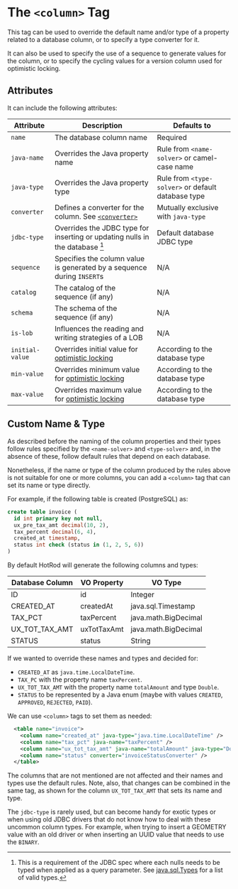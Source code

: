 
# The `<column>` Tag

This tag can be used to override the default name and/or type of a property related to a database column, 
or to specify a type converter for it.

It can also be used to specify the use of a sequence to generate values for the column, or to specify the cycling 
values for a version column used for optimistic locking.

## Attributes

It can include the following attributes:

| Attribute | Description | Defaults to |
| -- | -- | -- |
| `name` | The database column name | Required |
| `java-name` | Overrides the Java property name | Rule from `<name-solver>` or camel-case name |
| `java-type` | Overrides the Java property type | Rule from `<type-solver>` or default database type |
| `converter` | Defines a converter for the column. See [`<converter>`](converter.md) | Mutually exclusive with `java-type` |
| `jdbc-type` | Overrides the JDBC type for inserting or updating nulls in the database [^1] | Default database JDBC type |
| `sequence` | Specifies the column value is generated by a sequence during `INSERT`s | N/A |
| `catalog` | The catalog of the sequence (if any) | N/A |
| `schema` | The schema of the sequence (if any) | N/A |
| `is-lob`  | Influences the reading and writing strategies of a LOB | N/A |
| `initial-value` | Overrides initial value for [optimistic locking](./version-control-column.md) | According to the database type |
| `min-value` | Overrides minimum value for [optimistic locking](./version-control-column.md) | According to the database type |
| `max-value` | Overrides maximum value for [optimistic locking](./version-control-column.md) | According to the database type |

[^1]: This is a requirement of the JDBC spec where each nulls needs to be typed when applied as a query parameter. See [java.sql.Types](https://docs.oracle.com/javase/8/docs/api/java/sql/Types.html) for a list of valid types.

## Custom Name &amp; Type

As described before the naming of the column properties and their types follow rules specified by the `<name-solver>` and `<type-solver>` and,
in the absence of these, follow default rules that depend on each database.

Nonetheless, if the name or type of the column produced by the rules above is not suitable for one or more columns, you can add a `<column>` tag
that can set its name or type directly.

For example, if the following table is created (PostgreSQL) as:

```sql
create table invoice (
  id int primary key not null,
  ux_pre_tax_amt decimal(10, 2),
  tax_percent decimal(6, 4),
  created_at timestamp,
  status int check (status in (1, 2, 5, 6))
)
```

By default HotRod will generate the following columns and types:

| Database Column | VO Property | VO Type |
| -- | -- | -- |
| ID | id | Integer |
| CREATED_AT | createdAt | java.sql.Timestamp |
| TAX_PCT | taxPercent | java.math.BigDecimal |
| UX_TOT_TAX_AMT | uxTotTaxAmt | java.math.BigDecimal |
| STATUS | status | String |

If we wanted to override these names and types and decided for:
- `CREATED_AT` as `java.time.LocalDateTime`.
- `TAX_PC` with the property name `taxPercent`.
- `UX_TOT_TAX_AMT` with the property name `totalAmount` and type `Double`.
- `STATUS` to be represented by a Java enum (maybe with values `CREATED`, `APPROVED`, `REJECTED`, `PAID`).

We can use `<column>` tags to set them as needed:

```xml
  <table name="invoice">
    <column name="created_at" java-type="java.time.LocalDateTime" />
    <column name="tax_pct" java-name="taxPercent" />
    <column name="ux_tot_tax_amt" java-name="totalAmount" java-type="Double" />
    <column name="status" converter="invoiceStatusConverter" />
  </table>
```

The columns that are not mentioned are not affected and their names and types use the default rules. Note,
also, that changes can be combined in the same tag, as shown for the column `UX_TOT_TAX_AMT` that sets its
name and type.

The `jdbc-type` is rarely used, but can become handy for exotic types or when using old JDBC drivers that do
not know how to deal with these uncommon column types. For example, when trying to insert a GEOMETRY value with an old
driver or when inserting an UUID value that needs to use the `BINARY`.








